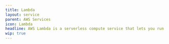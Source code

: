 ```yaml
---
title: Lambda
layout: service
parent: AWS Services
icon: Lambda
headline: AWS Lambda is a serverless compute service that lets you run code without provisioning or managing servers.
wip: true
---
```

